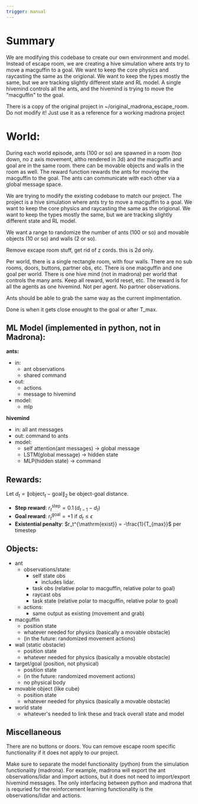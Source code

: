 ```yaml
---
trigger: manual
---
```


# Summary

We are modifying this codebase to create our own environment and model. Instead of escape room, we are creating a hive simulation where ants try to move a macguffin to a goal. We want to keep the core physics and raycasting the same as the origional. We want to keep the types mostly the same, but we are tracking slightly different state and RL model. A single hivemind controls all the ants, and the hivemind is trying to move the "macguffin" to the goal.

There is a copy of the original project in ~/original_madrona_escape_room. Do not modify it! Just use it as a reference for a working madrona project

# World:

During each world episode, ants (100 or so) are spawned in a room (top down, no z axis movement, altho rendered in 3d) and the macguffin and goal are in the same room. there can be movable objects and walls in the room as well. The reward function rewards the ants for moving the macguffin to the goal. The ants can communicate with each other via a global message space.

We are trying to modify the existing codebase to match our project. The project is a hive simulation where ants try to move a macguffin to a goal. We want to keep the core physics and raycasting the same as the origional. We want to keep the types mostly the same, but we are tracking slightly different state and RL model.

We want a range to randomize the number of ants (100 or so) and movable objects (10 or so) and walls (2 or so).

Remove excape room stuff, get rid of z cords. this is 2d only.

Per world, there is a single rectangle room, with four walls. There are no sub rooms, doors, buttons, partner obs, etc. There is one macguffin and one goal per world. There is one hive mind (not in madrona) per world that controls the many ants. Keep all reward, world reset, etc. The reward is for all the agents as one hivemind. Not per agent. No partner observations.

Ants should be able to grab the same way as the current implmentation.

Done is when it gets close enought to the goal or after T_max.

## ML Model (implemented in python, not in Madrona):

**ants:**

- in:
  - ant observations
  - shared command
- out:
  - actions
  - message to hivemind
- model:
  - mlp

**hivemind**

- in: all ant messages
- out: command to ants
- model:
  - self attention(ant messages) -> global message
  - LSTM(global message) -> hidden state
  - MLP(hidden state) -> command

## Rewards:

Let $d_t = \| \text{object}_t - \text{goal} \|_2$ be object-goal distance.

- **Step reward**: $r_t^{\mathrm{step}} = 0.1\,(d_{t-1} - d_t)$
- **Goal reward**: $r_t^{\mathrm{goal}} = +1$ if $d_t \le \epsilon$
- **Existential penalty**: $r_t^{\mathrm{exist}} = -\frac{1}{T_{max}}$ per timestep

## Objects:

- ant
  - observations/state:
    - self state obs
      - includes lidar.
    - task obs (relative polar to macguffin, relative polar to goal)
    - raycast obs
    - task state (relative polar to macguffin, relative polar to goal)
  - actions:
    - same output as existing (movement and grab)
- macguffin
  - position state
  - whatever needed for physics (basically a movable obstacle)
  - (in the future: randomized movement actions)
- wall (static obstacle)
  - position state
  - whatever needed for physics (basically a movable obstacle)
- target/goal (position, not physical)
  - position state
  - (in the future: randomized movement actions)
  - no physical body
- movable object (like cube)
  - position state
  - whatever needed for physics (basically a movable obstacle)
- world state
  - whatever's needed to link these and track overall state and model

## Miscellaneous


There are no buttons or doors. You can remove escape room specific functionality if it does not apply to our project.

Make sure to separate the model functionality (python) from the simulation functionality (madrona). For example, madrona will export the ant observations/lidar and import actions, but it does not need to import/export hivemind messages. The only interfacing between python and madrona that is requried for the reinforcement learning functionality is the observations/lidar and actions.